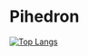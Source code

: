 # Pihedron

[![Top Langs](https://github-readme-stats.vercel.app/api/top-langs/?username=pihedron&layout=compact&bg_color=0d1117&hide_border=true&text_color=fff&title_color=fff&custom_title=Top%20Languages)](https://github.com/pihedron)

